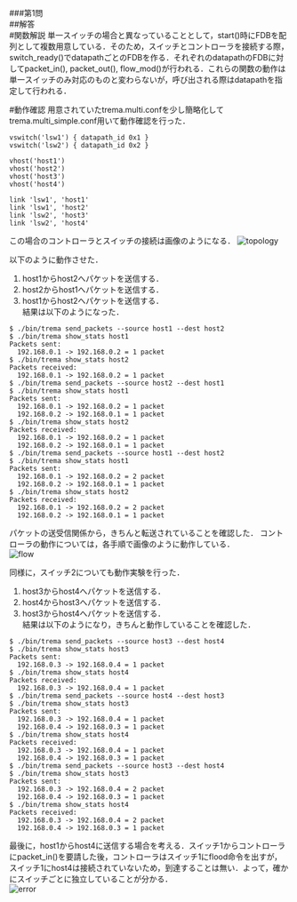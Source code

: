 ###第1問  
##解答  
#関数解説
単一スイッチの場合と異なっていることとして，start()時にFDBを配列として複数用意している．そのため，スイッチとコントローラを接続する際，switch_ready()でdatapathごとのFDBを作る．それぞれのdatapathのFDBに対してpacket_in(), packet_out(), flow_mod()が行われる．これらの関数の動作は単一スイッチのみ対応のものと変わらないが，呼び出される際はdatapathを指定して行われる．  

#動作確認
用意されていたtrema.multi.confを少し簡略化してtrema.multi_simple.conf用いて動作確認を行った．
```
vswitch('lsw1') { datapath_id 0x1 }
vswitch('lsw2') { datapath_id 0x2 }

vhost('host1')
vhost('host2')
vhost('host3')
vhost('host4')

link 'lsw1', 'host1'
link 'lsw1', 'host2'
link 'lsw2', 'host3'
link 'lsw2', 'host4'
```
この場合のコントローラとスイッチの接続は画像のようになる．
![topology](https://github.com/handai-trema/learning-switch-Shu-NISHIKORI/tree/master/reports/20161012/topology.jpg "topology")

以下のように動作させた．  
1. host1からhost2へパケットを送信する．  
2. host2からhost1へパケットを送信する．  
3. host1からhost2へパケットを送信する．  
結果は以下のようになった．
```
$ ./bin/trema send_packets --source host1 --dest host2
$ ./bin/trema show_stats host1
Packets sent:
  192.168.0.1 -> 192.168.0.2 = 1 packet
$ ./bin/trema show_stats host2
Packets received:
  192.168.0.1 -> 192.168.0.2 = 1 packet
$ ./bin/trema send_packets --source host2 --dest host1
$ ./bin/trema show_stats host1
Packets sent:
  192.168.0.1 -> 192.168.0.2 = 1 packet
  192.168.0.2 -> 192.168.0.1 = 1 packet
$ ./bin/trema show_stats host2
Packets received:
  192.168.0.1 -> 192.168.0.2 = 1 packet
  192.168.0.2 -> 192.168.0.1 = 1 packet
$ ./bin/trema send_packets --source host1 --dest host2
$ ./bin/trema show_stats host1
Packets sent:
  192.168.0.1 -> 192.168.0.2 = 2 packet
  192.168.0.2 -> 192.168.0.1 = 1 packet
$ ./bin/trema show_stats host2
Packets received:
  192.168.0.1 -> 192.168.0.2 = 2 packet
  192.168.0.2 -> 192.168.0.1 = 1 packet
```
パケットの送受信関係から，きちんと転送されていることを確認した． 
コントローラの動作については，各手順で画像のように動作している．  
![flow](https://github.com/handai-trema/learning-switch-Shu-NISHIKORI/tree/master/reports/20161012/flow.jpg "flow")

同様に，スイッチ2についても動作実験を行った．  
1. host3からhost4へパケットを送信する．  
2. host4からhost3へパケットを送信する．  
3. host3からhost4へパケットを送信する．  
結果は以下のようになり，きちんと動作していることを確認した．  
```
$ ./bin/trema send_packets --source host3 --dest host4
$ ./bin/trema show_stats host3
Packets sent:
  192.168.0.3 -> 192.168.0.4 = 1 packet
$ ./bin/trema show_stats host4
Packets received:
  192.168.0.3 -> 192.168.0.4 = 1 packet
$ ./bin/trema send_packets --source host4 --dest host3
$ ./bin/trema show_stats host3
Packets sent:
  192.168.0.3 -> 192.168.0.4 = 1 packet
  192.168.0.4 -> 192.168.0.3 = 1 packet
$ ./bin/trema show_stats host4
Packets received:
  192.168.0.3 -> 192.168.0.4 = 1 packet
  192.168.0.4 -> 192.168.0.3 = 1 packet
$ ./bin/trema send_packets --source host3 --dest host4
$ ./bin/trema show_stats host3
Packets sent:
  192.168.0.3 -> 192.168.0.4 = 2 packet
  192.168.0.4 -> 192.168.0.3 = 1 packet
$ ./bin/trema show_stats host4
Packets received:
  192.168.0.3 -> 192.168.0.4 = 2 packet
  192.168.0.4 -> 192.168.0.3 = 1 packet
```

最後に，host1からhost4に送信する場合を考える．スイッチ1からコントローラにpacket_in()を要請した後，コントローラはスイッチ1にflood命令を出すが，スイッチ1にhost4は接続されていないため，到達することは無い．よって，確かにスイッチごとに独立していることが分かる．  
![error](https://github.com/handai-trema/learning-switch-Shu-NISHIKORI/tree/master/reports/20161012/error.jpg "error")